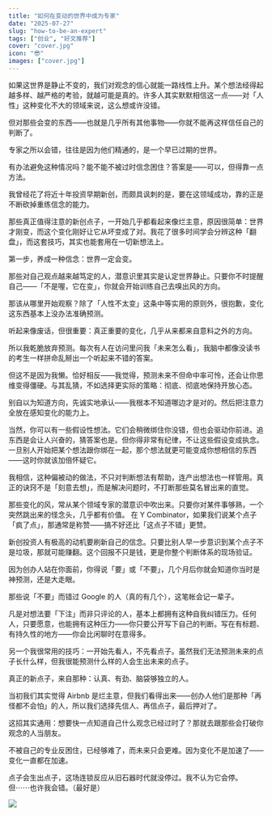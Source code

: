 ```yaml
---
title: "如何在变动的世界中成为专家"
date: "2025-07-27"
slug: "how-to-be-an-expert"
tags: ["创业", "好文推荐"]
cover: "cover.jpg"
icon: "😎"
images: ["cover.jpg"]
---
```

如果这世界是静止不变的，我们对观念的信心就能一路线性上升。某个想法经得起越多样、越严格的考验，就越可能是真的。许多人其实默默相信这一点——对「人性」这种变化不大的领域来说，这么想或许没错。



但对那些会变的东西——也就是几乎所有其他事物——你就不能再这样信任自己的判断了。



专家之所以会错，往往是因为他们精通的，是一个早已过期的世界。



有办法避免这种情况吗？能不能不被过时信念困住？答案是——可以，但得靠一点方法。



我曾经花了将近十年投资早期新创，而颇具讽刺的是，要在这领域成功，靠的正是不断砍掉重练信念的能力。



那些真正值得注意的新创点子，一开始几乎都看起来像烂主意，原因很简单：世界才刚变，而这个变化刚好让它从坏变成了对。我花了很多时间学会分辨这种「翻盘」，而这套技巧，其实也能套用在一切新想法上。



第一步，养成一种信念：世界一定会变。



那些对自己观点越来越笃定的人，潜意识里其实是认定世界静止。只要你不时提醒自己——「不是喔，它在变」，你就会开始训练自己去嗅出风的方向。



那该从哪里开始观察？除了「人性不太变」这条中等实用的原则外，很抱歉，变化这东西基本上没办法准确预测。



听起来像废话，但很重要：真正重要的变化，几乎从来都来自意料之外的方向。



所以我乾脆放弃预测。每次有人在访问里问我「未来怎么看」，我脑中都像没读书的考生一样拼命乱掰出一个听起来不错的答案。



但这不是因为我懒。恰好相反——我觉得，预测未来不但命中率可怜，还会让你思维变得僵硬。与其乱猜，不如选择更实际的策略：彻底、彻底地保持开放心态。



别自以为知道方向，先诚实地承认——我根本不知道哪边才是对的。然后把注意力全放在感知变化的能力上。



当然，你可以有一些假设性想法。它们会稍微绑住你没错，但也会驱动你前进。追东西是会让人兴奋的，猜答案也是。但你得非常有纪律，不让这些假设变成执念。
一旦别人开始把某个想法跟你绑在一起，那个想法就更可能变成你想相信的东西——这时你就该加倍怀疑它。



我相信，这种偏被动的做法，不只对判断想法有帮助，连产出想法也一样管用。真正的诀窍不是「刻意去想」，而是解决问题时，不打断那些莫名冒出来的直觉。



那些变化的风，常从某个领域专家的潜意识中吹出来。只要你对某件事够熟，一个突然跳出来的怪念头，几乎都有价值。
在 Y Combinator，如果我们说某个点子「疯了点」，那通常是称赞——搞不好还比「这点子不错」更赞。



新创投资人有极高的动机要刷新自己的信念。只要比别人早一步意识到某个点子不是垃圾，那就可能赚翻。这个回报不只是钱，更是你整个判断体系的现场验证。



因为创办人站在你面前，你得说「要」或「不要」，几个月后你就会知道你当时是神预测，还是大走眼。



那些说「不要」而错过 Google 的人（真的有几个），这笔帐会记一辈子。



凡是对想法要「下注」而非只评论的人，基本上都拥有这种自我纠错压力。任何人，只要愿意，也能拥有这种压力——你只要公开写下自己的判断。写在有标题、有持久性的地方——你会比闲聊时在意得多。



另一个我很常用的技巧：一开始先看人，不先看点子。虽然我们无法预测未来的点子长什么样，但我很能预测什么样的人会生出未来的点子。



真正的新点子，来自那种：认真、有劲、脑袋够独立的人。



当初我们其实觉得 Airbnb 是烂主意，但我们看得出来——创办人他们是那种「再怪都不会怕」的人，所以我们选择先信人、再信点子，最后押对了。



这招其实通用：想要快一点知道自己什么观念已经过时了？那就去跟那些会打破你观念的人当朋友。



不被自己的专业反困住，已经够难了，而未来只会更难。因为变化不是加速了——变化一直都在加速。



点子会生出点子，这场连锁反应从旧石器时代就没停过。我不认为它会停。
但⋯⋯也许我会错。（最好是）




![](https://prod-files-secure.s3.us-west-2.amazonaws.com/112d0858-5090-4d34-a606-b75eb8d65fd2/46476355-9cf3-4e99-9b7a-3531bc426380/1000202064.png?X-Amz-Algorithm=AWS4-HMAC-SHA256&X-Amz-Content-Sha256=UNSIGNED-PAYLOAD&X-Amz-Credential=ASIAZI2LB46656NMJOS5%2F20250822%2Fus-west-2%2Fs3%2Faws4_request&X-Amz-Date=20250822T114256Z&X-Amz-Expires=3600&X-Amz-Security-Token=IQoJb3JpZ2luX2VjELz%2F%2F%2F%2F%2F%2F%2F%2F%2F%2FwEaCXVzLXdlc3QtMiJHMEUCIQD%2BJeS4l9EsOfbbhvup5Gg4p6rd8P9vDF191DMABpw2XwIgcYYsObAOk3k3%2BvtyjnAIXT%2BOkd15b0Un4oNyo521%2Bacq%2FwMIFRAAGgw2Mzc0MjMxODM4MDUiDIH%2BhCq9djocuBXxfCrcA%2FVdgblvKQ1bszYJUEgaT4tEWyOVzPBUPtchcBQf%2BpNZkeBCvBbK9o7sjuqbeT5JSviTFeThV2%2FgUXWhI%2BKsiW7xd4v7oeMnrdKfQQ46%2B5rSQH7z%2F3RKYrR4zC8sMMMkIEfvdJkd9d%2BGqlwYhry%2B3jhe841hnmdNAYSIlJiiPhN45PR6Cq3801JVoFj9deSIPlvy0TIQJ4bgGalxCBucKgHcaGyuUsUyePWMG5T5MnBcJLi20Bqy4N1ko2b0rqT6ckp2uyZk7xf5Fosahl4mr%2BHg8T%2FRvw7RH6ohy4B8j3894DfrMxKVj8PAWY2QunEHO%2Babjk4hj14kJtEBYv%2BQ%2FVky1wOys2TFd0y7g6JaEc694%2FIHtW6kJV7YB2MAPhQv830ysTj0Bosos6qlcos6GiwHZkc1faF1XwdN0fUocn0pTLnH93IfGOwyjsutAKKjUg3ycnUHSLK2WU8BX9dnSVnpTR5Q%2F6ypwisCrkbP2nspQA6OW0bkzhKoUN9I25MH8elgR19TeZ5JC5VMQSE9sVw4PF8TWsKOF3kDk%2BCLPKIeFtQcjhFU%2BYCaGtuTgzKAlBsGKULKh92rvh03haaRBsNM56kKBRPcLjEs%2B50HVuPLlaA2uFyvVTGOX9boMJSqocUGOqUBHivlZ%2B7RVLqPAmJv4FrhafgvSXjijb4Grjl%2B0JcqzleVTvShS2xe%2FI8cUVxxmIHEgqBuaLky64AOf7CFN9o7dwg%2FEtybK970lzCILL%2FXcopIihEL5oKU5jITOJZXBlzkVkBbSfN3hTy70jNTMSz%2BZD0Pw%2F%2FJTwmuNDdWevcrjxheSnyF5OJX8EkpNTpw%2F5Mcn5RjIMzNElxDWVlRQHxpei70tXWF&X-Amz-Signature=438bf6bf94a2ef5d97b7301061b6ccae2b3106d5b4ce5f774e8cd8a119828792&X-Amz-SignedHeaders=host&x-amz-checksum-mode=ENABLED&x-id=GetObject)

